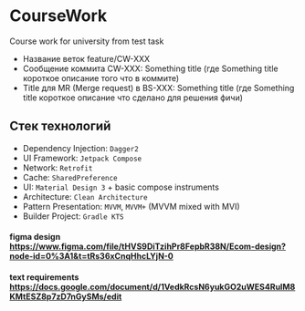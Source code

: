 # CourseWork
Course work for university from test task   

- Название веток feature/CW-XXX  
- Сообщение коммита CW-XXX: Something title (где Something title короткое описание того что в коммите)  
- Title для MR (Merge request) в BS-XXX: Something title (где Something title короткое описание что сделано для решения фичи)  

## Стек технологий  
- Dependency Injection: `Dagger2`  
- UI Framework: `Jetpack Compose`  
- Network: `Retrofit`  
- Cache: `SharedPreference`  
- UI: `Material Design 3` + basic compose instruments  
- Architecture: `Clean Architecture`  
- Pattern Presentation: `MVVM`, `MVVM+` (MVVM mixed with MVI)  
- Builder Project: `Gradle KTS`  


#### figma design https://www.figma.com/file/tHVS9DiTzihPr8FepbR38N/Ecom-design?node-id=0%3A1&t=tRs36xCnqHhcLYjN-0
#### text requirements https://docs.google.com/document/d/1VedkRcsN6yukGO2uWES4RuIM8KMtESZ8p7zD7nGySMs/edit  
